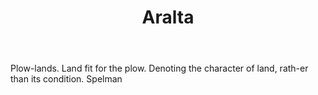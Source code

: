 ---
title: Aralta
letter: A
permalink: "/definitions/aralta.html"
body: Plow-lands. Land fit for the plow. Denoting the character of land, rath-er than
  its condition. Spelman
published_at: '2018-07-07'
source: Black's Law Dictionary
layout: post
---